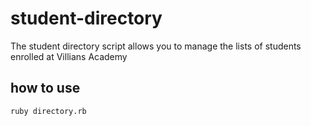 # student-directory

The student directory script allows you to manage the lists of students enrolled at Villians Academy

## how to use ##

```shell
ruby directory.rb
```